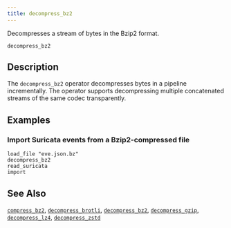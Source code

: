 ```yaml
---
title: decompress_bz2
---
```


Decompresses a stream of bytes in the Bzip2 format.

```tql
decompress_bz2
```

## Description

The `decompress_bz2` operator decompresses bytes in a pipeline incrementally.
The operator supports decompressing multiple concatenated streams
of the same codec transparently.

## Examples

### Import Suricata events from a Bzip2-compressed file

```tql
load_file "eve.json.bz"
decompress_bz2
read_suricata
import
```

## See Also

[`compress_bz2`](/reference/operators/compress_bz2),
[`decompress_brotli`](/reference/operators/decompress_brotli),
[`decompress_bz2`](/reference/operators/decompress_bz2),
[`decompress_gzip`](/reference/operators/decompress_gzip),
[`decompress_lz4`](/reference/operators/decompress_lz4),
[`decompress_zstd`](/reference/operators/decompress_zstd)

